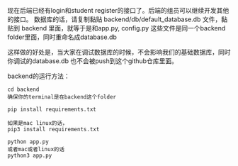 现在后端已经有login和student register的接口了。后端的组员可以继续开发其他的接口。
数据库的话，请复制黏贴 backend/db/default_database.db 文件，黏贴到 backend 里面，就等于是和app.py, config.py 这些文件是同一个backend folder里面，同时重命名成database.db 

这样做的好处是，当大家在调试数据库的时候，不会影响我们的基础数据库，同时你调试的database.db 也不会被push到这个github仓库里面。

backend的运行方法： 
```
cd backend
确保你的terminal是在backend这个folder

pip install requirements.txt

如果是mac linux的话，
pip3 install requirements.txt

python app.py
或者mac或者linux的话
python3 app.py
```

